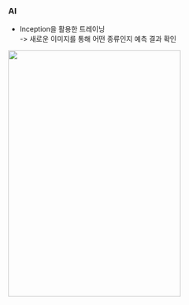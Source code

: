 ### AI

* Inception을 활용한 트레이닝  
-> 새로운 이미지를 통해 어떤 종류인지 예측 결과 확인


<img src="https://user-images.githubusercontent.com/101681367/182984577-9accec6e-1998-4355-a0bf-90122d6ca511.JPG" width="350" height="500">
